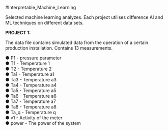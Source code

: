 #Interpretable_Machine_Learning

Selected machine learning analyzes. Each project utilises difference AI and ML techniques on different data sets.

**PROJECT 1:**

The data file contains simulated data from the operation of a certain production installation. Contains 13 measurements.

● P1 - pressure parameter <br> 
● T1 - Temperature 1 <br> 
● T2 - Temperature 2 <br> 
● Ta1 - Temperature a1 <br> 
● Ta3 - Temperature a3 <br> 
● Ta4 - Temperature a4 <br> 
● Ta5 - Temperature a5 <br> 
● Ta6 - Temperature a6 <br> 
● Ta7 - Temperature a7 <br> 
● Ta8 - Temperature a8 <br> 
● Ta_q - Temperature q <br> 
● v1 - Activity of the meter <br> 
● power - The power of the system <br> 

